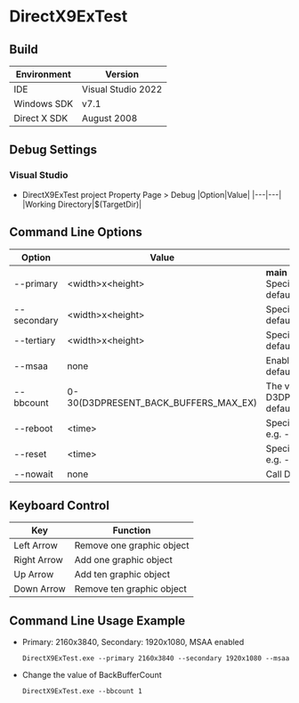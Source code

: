 # DirectX9ExTest
## Build
|Environment|Version|
|---|---|
|IDE|Visual Studio 2022|
|Windows SDK|v7.1|
|Direct X SDK|August 2008|

## Debug Settings
### Visual Studio
  - DirectX9ExTest project Property Page > Debug
    |Option|Value|
    |---|---|
    |Working Directory|$(TargetDir)|

## Command Line Options
|Option|Value|Note|
|---|---|---|
|--primary|\<width\>x\<height\>|<b>main display</b><br>Specify Primary Display Resolution<br>default(no option): current resolution|
|--secondary|\<width\>x\<height\>|Specify Secondary Display Resolution<br>default(no option): current resolution|
|--tertiary|\<width\>x\<height\>|Specify Tertiary Display Resolution<br>default(no option): current resolution|
|--msaa|none|Enable MSAA<br>default(no option): disabled|
|--bbcount|0-30(D3DPRESENT_BACK_BUFFERS_MAX_EX)|The value of D3DPRESENT_PARAMETERS::BackBufferCount.<br>default(no option): 2|
|--reboot|\<time\>|Specify reboot interval(sec.)<br>e.g. --reboot 5|
|--reset|\<time\>|Specify ResetEx() call interval(sec.)<br>e.g. --reset 2|
|--nowait|none|Call D3D9Ex::Present function immediately.|

## Keyboard Control
|Key|Function|
|---|---|
|Left Arrow|Remove one graphic object|
|Right Arrow|Add one graphic object|
|Up Arrow|Add ten graphic object|
|Down Arrow|Remove ten graphic object|

## Command Line Usage Example
  - Primary: 2160x3840, Secondary: 1920x1080, MSAA enabled
    ```
    DirectX9ExTest.exe --primary 2160x3840 --secondary 1920x1080 --msaa
    ```

  - Change the value of BackBufferCount
    ```
    DirectX9ExTest.exe --bbcount 1
    ```
